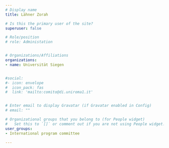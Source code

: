 ```yaml
---
# Display name
title: Lähner Zorah

# Is this the primary user of the site?
superuser: false

# Role/position
# role: Administation


# Organizations/Affiliations
organizations:
- name: Universität Siegen


#social:
#- icon: envelope
#  icon_pack: fas
#  link: 'mailto:comito@di.uniroma1.it'


# Enter email to display Gravatar (if Gravatar enabled in Config)
# email: ""

# Organizational groups that you belong to (for People widget)
#   Set this to `[]` or comment out if you are not using People widget.
user_groups:
- International program committee

---
```

